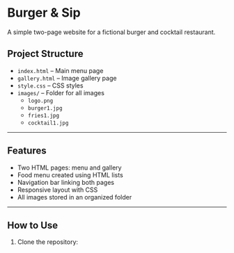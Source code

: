 # Burger & Sip

A simple two-page website for a fictional burger and cocktail restaurant.


## Project Structure

- `index.html` – Main menu page
- `gallery.html` – Image gallery page
- `style.css` – CSS styles
- `images/` – Folder for all images
  - `logo.png`
  - `burger1.jpg`
  - `fries1.jpg`
  - `cocktail1.jpg`

---

## Features

- Two HTML pages: menu and gallery
- Food menu created using HTML lists
- Navigation bar linking both pages
- Responsive layout with CSS
- All images stored in an organized folder

---

## How to Use

1. Clone the repository:
